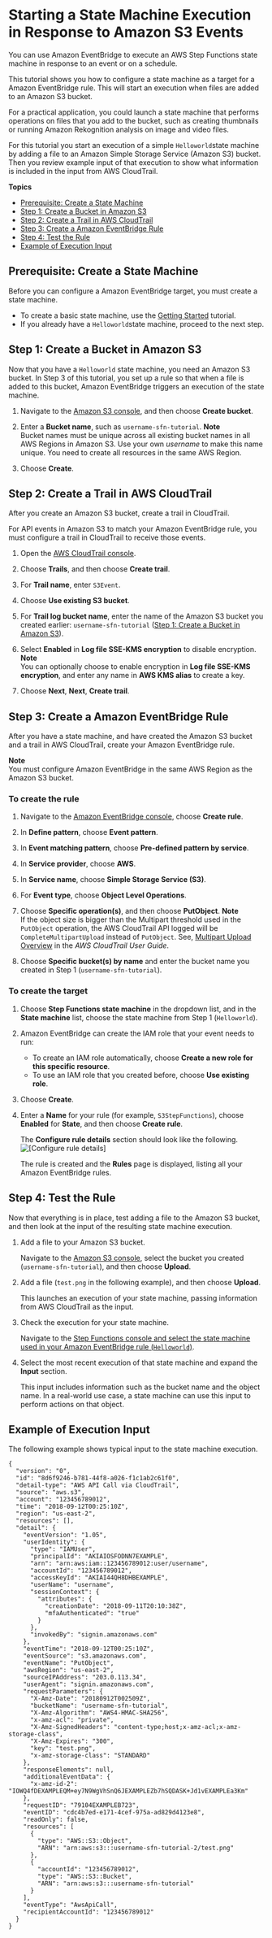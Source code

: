 # Starting a State Machine Execution in Response to Amazon S3 Events<a name="tutorial-cloudwatch-events-s3"></a>

You can use Amazon EventBridge to execute an AWS Step Functions state machine in response to an event or on a schedule\. 

This tutorial shows you how to configure a state machine as a target for a Amazon EventBridge rule\. This will start an execution when files are added to an Amazon S3 bucket\.

For a practical application, you could launch a state machine that performs operations on files that you add to the bucket, such as creating thumbnails or running Amazon Rekognition analysis on image and video files\.

For this tutorial you start an execution of a simple `Helloworld`state machine by adding a file to an Amazon Simple Storage Service \(Amazon S3\) bucket\. Then you review example input of that execution to show what information is included in the input from AWS CloudTrail\.

**Topics**
+ [Prerequisite: Create a State Machine](#tutorial-cloudwatch-events-s3-step-1)
+ [Step 1: Create a Bucket in Amazon S3](#tutorial-cloudwatch-events-s3-bucket)
+ [Step 2: Create a Trail in AWS CloudTrail](#tutorial-cloudwatch-events-s3-trail)
+ [Step 3: Create a Amazon EventBridge Rule](#tutorial-cloudwatch-events-s3-cwe)
+ [Step 4: Test the Rule](#tutorial-cloudwatch-events-test-rule)
+ [Example of Execution Input](#tutorial-cloudwatch-events-example)

## Prerequisite: Create a State Machine<a name="tutorial-cloudwatch-events-s3-step-1"></a>

Before you can configure a Amazon EventBridge target, you must create a state machine\.
+ To create a basic state machine, use the [Getting Started](getting-started.md) tutorial\.
+ If you already have a `Helloworld`state machine, proceed to the next step\.

## Step 1: Create a Bucket in Amazon S3<a name="tutorial-cloudwatch-events-s3-bucket"></a>

Now that you have a `Helloworld` state machine, you need an Amazon S3 bucket\. In Step 3 of this tutorial, you set up a rule so that when a file is added to this bucket, Amazon EventBridge triggers an execution of the state machine\.

1. Navigate to the [Amazon S3 console](https://console.aws.amazon.com/s3/), and then choose **Create bucket**\.

1. Enter a **Bucket name**, such as `username-sfn-tutorial`\.
**Note**  
Bucket names must be unique across all existing bucket names in all AWS Regions in Amazon S3\. Use your own *username* to make this name unique\. You need to create all resources in the same AWS Region\.

1. Choose **Create**\.

## Step 2: Create a Trail in AWS CloudTrail<a name="tutorial-cloudwatch-events-s3-trail"></a>

After you create an Amazon S3 bucket, create a trail in CloudTrail\.

For API events in Amazon S3 to match your Amazon EventBridge rule, you must configure a trail in CloudTrail to receive those events\.

1. Open the [AWS CloudTrail console](https://console.aws.amazon.com/cloudtrail/)\.

1. Choose **Trails**, and then choose **Create trail**\.

1. For **Trail name**, enter `S3Event`\.

1. Choose **Use existing S3 bucket**\.

1. For **Trail log bucket name**, enter the name of the Amazon S3 bucket you created earlier: `username-sfn-tutorial` \([Step 1: Create a Bucket in Amazon S3](#tutorial-cloudwatch-events-s3-bucket)\)\.

1. Select **Enabled** in **Log file SSE\-KMS encryption** to disable encryption\.
**Note**  
You can optionally choose to enable encryption in **Log file SSE\-KMS encryption**, and enter any name in **AWS KMS alias** to create a key\.

1. Choose **Next**, **Next**, **Create trail**\.

## Step 3: Create a Amazon EventBridge Rule<a name="tutorial-cloudwatch-events-s3-cwe"></a>

After you have a state machine, and have created the Amazon S3 bucket and a trail in AWS CloudTrail, create your Amazon EventBridge rule\.

**Note**  
You must configure Amazon EventBridge in the same AWS Region as the Amazon S3 bucket\.

### To create the rule<a name="tutorial-cloudwatch-events-s3-create-rule"></a>

1. Navigate to the [Amazon EventBridge console](https://console.aws.amazon.com/events/), choose **Create rule**\.

1. In **Define pattern**, choose **Event pattern**\.

1. In **Event matching pattern**, choose **Pre\-defined pattern by service**\.

1. In **Service provider**, choose **AWS**\.

1. In **Service name**, choose **Simple Storage Service \(S3\)**\.

1. For **Event type**, choose **Object Level Operations**\.

1. Choose **Specific operation\(s\)**, and then choose **PutObject**\.
**Note**  
If the object size is bigger than the Multipart threshold used in the `PutObject` operation, the AWS CloudTrail API logged will be `CompleteMultipartUpload` instead of `PutObject`\. See, [Multipart Upload Overview](https://docs.aws.amazon.com/awscloudtrail/latest/userguide/mpuoverview.html) in the *AWS CloudTrail User Guide*\.

1. Choose **Specific bucket\(s\) by name** and enter the bucket name you created in Step 1 \(`username-sfn-tutorial`\)\.

### To create the target<a name="tutorial-cloudwatch-events-s3-create-rule2"></a>

1. Choose **Step Functions state machine** in the dropdown list, and in the **State machine** list, choose the state machine from Step 1 \(`Helloworld`\)\.

1. Amazon EventBridge can create the IAM role that your event needs to run:
   + To create an IAM role automatically, choose **Create a new role for this specific resource**\.
   + To use an IAM role that you created before, choose **Use existing role**\.

1. Choose **Create**\.

1. Enter a **Name** for your rule \(for example, `S3StepFunctions`\), choose **Enabled** for **State**, and then choose **Create rule**\.

   The **Configure rule details** section should look like the following\.  
![\[Configure rule details\]](http://docs.aws.amazon.com/step-functions/latest/dg/images/tutorial-cloudwatch-events-s3-details.png)

   The rule is created and the **Rules** page is displayed, listing all your Amazon EventBridge rules\.

## Step 4: Test the Rule<a name="tutorial-cloudwatch-events-test-rule"></a>

Now that everything is in place, test adding a file to the Amazon S3 bucket, and then look at the input of the resulting state machine execution\.

1. Add a file to your Amazon S3 bucket\.

   Navigate to the [Amazon S3 console](https://console.aws.amazon.com/s3/), select the bucket you created \(`username-sfn-tutorial`\), and then choose **Upload**\.

1. Add a file \(`test.png` in the following example\), and then choose **Upload**\.

   This launches an execution of your state machine, passing information from AWS CloudTrail as the input\.

1. Check the execution for your state machine\.

   Navigate to the [Step Functions console and select the state machine used in your Amazon EventBridge rule \(`Helloworld`\)](https://console.aws.amazon.com/states/)\.

1. Select the most recent execution of that state machine and expand the **Input** section\.

   This input includes information such as the bucket name and the object name\. In a real\-world use case, a state machine can use this input to perform actions on that object\.

## Example of Execution Input<a name="tutorial-cloudwatch-events-example"></a>

The following example shows typical input to the state machine execution\.

```
{
  "version": "0",
  "id": "8d6f9246-b781-44f8-a026-f1c1ab2c61f0",
  "detail-type": "AWS API Call via CloudTrail",
  "source": "aws.s3",
  "account": "123456789012",
  "time": "2018-09-12T00:25:10Z",
  "region": "us-east-2",
  "resources": [],
  "detail": {
    "eventVersion": "1.05",
    "userIdentity": {
      "type": "IAMUser",
      "principalId": "AKIAIOSFODNN7EXAMPLE",
      "arn": "arn:aws:iam::123456789012:user/username",
      "accountId": "123456789012",
      "accessKeyId": "AKIAI44QH8DHBEXAMPLE",
      "userName": "username",
      "sessionContext": {
        "attributes": {
          "creationDate": "2018-09-11T20:10:38Z",
          "mfaAuthenticated": "true"
        }
      },
      "invokedBy": "signin.amazonaws.com"
    },
    "eventTime": "2018-09-12T00:25:10Z",
    "eventSource": "s3.amazonaws.com",
    "eventName": "PutObject",
    "awsRegion": "us-east-2",
    "sourceIPAddress": "203.0.113.34",
    "userAgent": "signin.amazonaws.com",
    "requestParameters": {
      "X-Amz-Date": "20180912T002509Z",
      "bucketName": "username-sfn-tutorial",
      "X-Amz-Algorithm": "AWS4-HMAC-SHA256",
      "x-amz-acl": "private",
      "X-Amz-SignedHeaders": "content-type;host;x-amz-acl;x-amz-storage-class",
      "X-Amz-Expires": "300",
      "key": "test.png",
      "x-amz-storage-class": "STANDARD"
    },
    "responseElements": null,
    "additionalEventData": {
      "x-amz-id-2": "IOWQ4fDEXAMPLEQM+ey7N9WgVhSnQ6JEXAMPLEZb7hSQDASK+Jd1vEXAMPLEa3Km"
    },
    "requestID": "79104EXAMPLEB723",
    "eventID": "cdc4b7ed-e171-4cef-975a-ad829d4123e8",
    "readOnly": false,
    "resources": [
      {
        "type": "AWS::S3::Object",
        "ARN": "arn:aws:s3:::username-sfn-tutorial-2/test.png"
      },
      {
        "accountId": "123456789012",
        "type": "AWS::S3::Bucket",
        "ARN": "arn:aws:s3:::username-sfn-tutorial"
      }
    ],
    "eventType": "AwsApiCall",
    "recipientAccountId": "123456789012"
  }
}
```